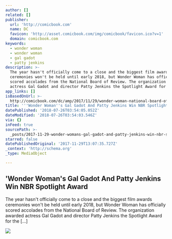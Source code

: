 ```yaml
---
author: []
related: []
publisher:
  url: 'http://comicbook.com'
  name: DC
  favicon: 'http://asset.comicbook.com/img/comicbook/favicon.ico?v=1'
  domain: comicbook.com
keywords:
  - wonder woman
  - wonder woman
  - gal gadot
  - patty jenkins
description: >-
  The year hasn't officially come to a close and the biggest film awards
  ceremonies won't be held until early 2018, but Wonder Woman has officially
  scored accolades from the National Board of Review. The organization awarded
  actress Gal Gadot and director Patty Jenkins the Spotlight Award for the [...]
app_links: []
isBasedOnUrl: >-
  http://comicbook.com/dc/amp/2017/11/29/wonder-woman-national-board-of-review-patty-jenkins-gal-gadot/
title: '''Wonder Woman''s Gal Gadot And Patty Jenkins Win NBR Spotlight Award'
datePublished: '2018-07-26T03:54:05.052Z'
dateModified: '2018-07-26T03:54:03.546Z'
via: {}
inFeed: true
sourcePath: >-
  _posts/2017-11-29-wonder-womans-gal-gadot-and-patty-jenkins-win-nbr-spotligh.md
starred: false
datePublishedOriginal: '2017-11-29T13:07:35.727Z'
_context: 'http://schema.org'
_type: MediaObject

---
```

<article style=""><h1>'Wonder Woman's Gal Gadot And Patty Jenkins Win NBR Spotlight Award</h1><p>The year hasn't officially come to a close and the biggest film awards ceremonies won't be held until early 2018, but Wonder Woman has officially scored accolades from the National Board of Review. The organization awarded actress Gal Gadot and director Patty Jenkins the Spotlight Award for the [...]</p><img src="http://media.comicbook.com/2017/07/wonder-woman-190340-1280x0-1005969-640x320.jpg" /></article>